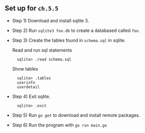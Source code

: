 ## Set up for `ch.5.5`

- Step 1) Download and install sqlite 3.
- Step 2) Run `sqlite3 foo.db` to create a databased called `foo`.
- Step 3) Create the tables found in `schema.sql` in sqlite.

	Read and run sql statements 

		sqlite> .read schema.sql

	Show tables

		sqlite> .tables
		userinfo
		userdetail

- Step 4) Exit sqlite.

		sqlite> .exit

- Step 5) Run `go get` to download and install remote packages.
- Step 6) Run the program with `go run main.go`

